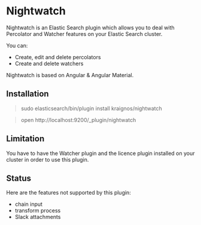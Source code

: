 # Nightwatch
Nightwatch is an Elastic Search plugin which allows you to deal with Percolator and Watcher features on your Elastic Search cluster.

You can:
* Create, edit and delete percolators
* Create and delete watchers

Nightwatch is based on Angular & Angular Material.

## Installation

> sudo elasticsearch/bin/plugin install kraignos/nightwatch

> open http://localhost:9200/_plugin/nightwatch

## Limitation

You have to have the Watcher plugin and the licence plugin installed on your cluster in order to use this plugin.

## Status
Here are the features not supported by this plugin:
* chain input
* transform process
* Slack attachments
